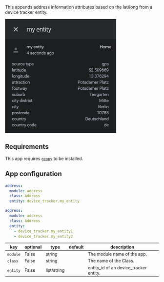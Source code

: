 
This appends address information attributes based on the lat/long from a device tracker entity.

![example](https://raw.githubusercontent.com/ludeeus/ad-address/master/example.png)

## Requirements

This app requires [`geopy`](https://pypi.org/project/geopy/) to be installed.

## App configuration

```yaml
address:
  module: address
  class: Address
  entity: device_tracker.my_entity
```

```yaml
address:
  module: address
  class: Address
  entity:
    - device_tracker.my_entity1
    - device_tracker.my_entity2
```

key | optional | type | default | description
-- | -- | -- | -- | --
`module` | False | string | | The module name of the app.
`class` | False | string | | The name of the Class.
`entity` | False | list/string | | entity_id of an device_tracker entity.
